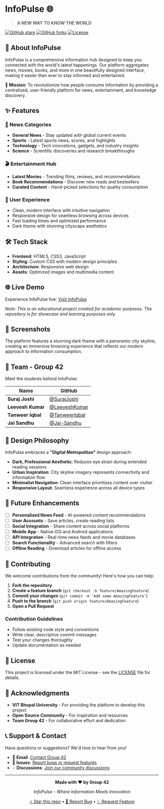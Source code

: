 

# InfoPulse 🌐

> **A NEW WAY TO KNOW THE WORLD**

[![GitHub stars](https://img.shields.io/github/stars/Jai-Sandhu-Mex/College-Project-Group-42.svg)](https://github.com/Jai-Sandhu-Mex/College-Project-Group-42/stargazers)
[![GitHub forks](https://img.shields.io/github/forks/Jai-Sandhu-Mex/College-Project-Group-42.svg)](https://github.com/Jai-Sandhu-Mex/College-Project-Group-42/network)
[![License](https://img.shields.io/badge/license-MIT-blue.svg)](LICENSE)

## 📖 About InfoPulse

InfoPulse is a comprehensive information hub designed to keep you connected with the world's latest happenings. Our platform aggregates news, movies, books, and more in one beautifully designed interface, making it easier than ever to stay informed and entertained.

**🎯 Mission**: To revolutionize how people consume information by providing a centralized, user-friendly platform for news, entertainment, and knowledge discovery.

## ✨ Features

### 📰 **News Categories**
- **General News** - Stay updated with global current events
- **Sports** - Latest sports news, scores, and highlights  
- **Technology** - Tech innovations, gadgets, and industry insights
- **Science** - Scientific discoveries and research breakthroughs

### 🎬 **Entertainment Hub**
- **Latest Movies** - Trending films, reviews, and recommendations
- **Book Recommendations** - Discover new reads and bestsellers
- **Curated Content** - Hand-picked selections for quality consumption

### 🌟 **User Experience**
- Clean, modern interface with intuitive navigation
- Responsive design for seamless browsing across devices
- Fast loading times and optimized performance
- Dark theme with stunning cityscape aesthetics

## 🛠️ Tech Stack

- **Frontend**: HTML5, CSS3, JavaScript
- **Styling**: Custom CSS with modern design principles
- **Architecture**: Responsive web design
- **Assets**: Optimized images and multimedia content

## 🌐 Live Demo

Experience InfoPulse live: [Visit InfoPulse](https://github.com/Jai-Sandhu-Mex/College-Project-Group-42)

*Note: This is an educational project created for academic purposes. The repository is for showcase and learning purposes only.*

## 📱 Screenshots

The platform features a stunning dark theme with a panoramic city skyline, creating an immersive browsing experience that reflects our modern approach to information consumption.

## 👥 Team - Group 42

Meet the students behind InfoPulse:

| Name | GitHub |
|------|--------|
| **Suraj Joshi** | [@SurajJoshi](link-to-profile) |
| **Leevesh Kumar** | [@LeeveshKumar](link-to-profile) |
| **Tanweer Iqbal** | [@TanweerIqbal](link-to-profile) |
| **Jai Sandhu** | [@Jai-Sandhu](https://github.com/Jai-Sandhu) |

## 🎨 Design Philosophy

InfoPulse embraces a **"Digital Metropolitan"** design approach:
- **Dark, Professional Aesthetic**: Reduces eye strain during extended reading sessions
- **Urban Inspiration**: City skyline imagery represents connectivity and information flow
- **Minimalist Navigation**: Clean interface prioritizes content over clutter
- **Responsive Layout**: Seamless experience across all device types

## 🔮 Future Enhancements

- [ ] **Personalized News Feed** - AI-powered content recommendations
- [ ] **User Accounts** - Save articles, create reading lists
- [ ] **Social Integration** - Share content across social platforms
- [ ] **Mobile App** - Native iOS and Android applications
- [ ] **API Integration** - Real-time news feeds and movie databases
- [ ] **Search Functionality** - Advanced search with filters
- [ ] **Offline Reading** - Download articles for offline access

## 🤝 Contributing

We welcome contributions from the community! Here's how you can help:

1. **Fork the repository**
2. **Create a feature branch** (`git checkout -b feature/AmazingFeature`)
3. **Commit your changes** (`git commit -m 'Add some AmazingFeature'`)
4. **Push to the branch** (`git push origin feature/AmazingFeature`)
5. **Open a Pull Request**

### Contribution Guidelines
- Follow existing code style and conventions
- Write clear, descriptive commit messages
- Test your changes thoroughly
- Update documentation as needed

## 📄 License

This project is licensed under the MIT License - see the [LICENSE](LICENSE) file for details.

## 🙏 Acknowledgments

- **VIT Bhopal University** - For providing the platform to develop this project
- **Open Source Community** - For inspiration and resources
- **Team Group 42** - For collaborative effort and dedication

## 📞 Support & Contact

Have questions or suggestions? We'd love to hear from you!

- 📧 **Email**: [Contact Group 42](mailto:sjai16460@gmail.com)
- 🐛 **Issues**: [Report bugs or request features](https://github.com/Jai-Sandhu-Mex/College-Project-Group-42/issues)
- 💡 **Discussions**: [Join our community discussions](https://github.com/Jai-Sandhu-Mex/College-Project-Group-42/discussions)

---

<div align="center">

**Made with ❤️ by Group 42**

*InfoPulse - Where Information Meets Innovation*

[⭐ Star this repo](https://github.com/Jai-Sandhu-Mex/College-Project-Group-42) • [🐛 Report Bug](https://github.com/Jai-Sandhu-Mex/College-Project-Group-42/issues) • [✨ Request Feature](https://github.com/Jai-Sandhu-Mex/College-Project-Group-42/issues)

</div>
